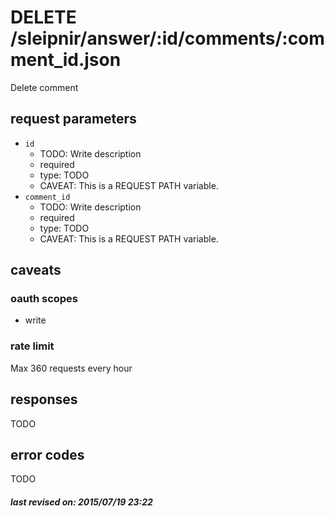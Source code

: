 # DELETE /sleipnir/answer/:id/comments/:comment_id.json

Delete comment

## request parameters

- `id`
  - TODO: Write description
  - required
  - type: TODO
  - CAVEAT: This is a REQUEST PATH variable.
- `comment_id`
  - TODO: Write description
  - required
  - type: TODO
  - CAVEAT: This is a REQUEST PATH variable.

## caveats

### oauth scopes

- write

### rate limit

Max 360 requests every hour

## responses

TODO

## error codes

TODO

##### last revised on: 2015/07/19 23:22
